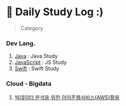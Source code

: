 # 📌 Daily Study Log :)
> Category

### Dev Lang.
1. [Java](https://github.com/SangGeun-Jeong/TIL/tree/main/Java) : Java Study
2. [JavaScript]() : JS Study
3. [Swift](https://github.com/SangGeun-Jeong/TIL/tree/main/Swift) : Swift Study

### Cloud - Bigdata
1. [빅데이터 분석을 위한 아마존웹서비스(AWS)활용](https://url.kr/68gqtl)
